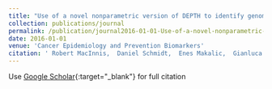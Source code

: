 ```yaml
---
title: "Use of a novel nonparametric version of DEPTH to identify genomic regions associated with prostate cancer risk"
collection: publications/journal
permalink: /publication/journal2016-01-01-Use-of-a-novel-nonparametric-version-of-DEPTH-to-identify-genomic-regions-associated-with-prostate-cancer-risk
date: 2016-01-01
venue: 'Cancer Epidemiology and Prevention Biomarkers'
citation: ' Robert MacInnis,  Daniel Schmidt,  Enes Makalic,  Gianluca Severi,  Liesel FitzGerald,  Matthias Reumann,  Miroslaw Kapuscinski,  Adam Kowalczyk,  Zeyu Zhou,  Benjamin Goudey,  Quang Qian,  Adam Daniel,  Melissa Southey,  Ali Al,  Zsofia Kote-Jarai,  Rosalind Eeles,  UKGPCS Collaborators,  John Hopper,  Graham Giles, &quot;Use of a novel nonparametric version of DEPTH to identify genomic regions associated with prostate cancer risk.&quot; Cancer Epidemiology and Prevention Biomarkers, 2016.'
---
```

Use [Google Scholar](https://scholar.google.com/scholar?q=Use+of+a+novel+nonparametric+version+of+DEPTH+to+identify+genomic+regions+associated+with+prostate+cancer+risk){:target="_blank"} for full citation